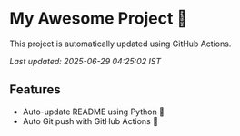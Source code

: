 # My Awesome Project 🚀

This project is automatically updated using GitHub Actions.

_Last updated: 2025-06-29 04:25:02 IST_

## Features
- Auto-update README using Python 🐍
- Auto Git push with GitHub Actions 🤖
